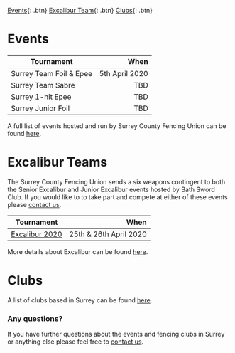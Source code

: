 [Events](./events){: .btn}
[Excalibur Team](./excalibur){: .btn}
[Clubs](./clubs){: .btn}

# Events

| Tournament | When
|-|-:|
| Surrey Team Foil & Epee | 5th April 2020
| Surrey Team Sabre | TBD
| Surrey 1-hit Epee | TBD
| Surrey Junior Foil | TBD

A full list of events hosted and run by Surrey County Fencing Union can be found [here](./events).

# Excalibur Teams

The Surrey County Fencing Union sends a six weapons contingent to both the Senior Excalibur and Junior Excalibur events hosted by Bath Sword Club. If you would like to to take part and compete at either of these events please [contact us](./contact).

| Tournament | When
|-|-:|
| [Excalibur 2020](./senior_excalibur) | 25th & 26th April 2020

More details about Excalibur can be found [here](./excalibur).

# Clubs

A list of clubs based in Surrey can be found [here](./clubs). 

### Any questions?
If you have further questions about the events and fencing clubs in Surrey or anything else please feel free to [contact us](./contact).
